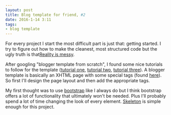 ```yaml
---
layout: post
title: Blog template for friend, #2
date: 2016-1-14 3:11
tags:
- blog template 
---
```


For every project I start the most difficult part is just that: getting started. I try to figure out how to make the cleanest, most structured code but the ugly truth is that[Reality is messy](http://www.the-haystack.com/2016/01/05/reality-is-messy/?utm_source=CSS-Weekly&utm_campaign=Issue-197&utm_medium=email). 
 
After googling "blogger template from scratch", I found some nice tutorials to follow for the template ([tutorial one](http://www.codedodle.com/2014/10/blogger-template-design-scratch-section-widget.html), [tutorial two](https://subinsb.com/make-a-blank-blogger-template), [tutorial three](http://www.nagekar.com/2015/06/creating-custom-blogger-template-from.html)). A blogger template is basically an XHTML page with some special tags (found [here](https://support.google.com/blogger/topic/6321969?hl=en&ref_topic=3369773)). So first I'll design the page layout and then add the appropriate tags. 

My first thought was to use [bootstrap](http://getbootstrap.com/) like I always do but I think bootstrap offers a lot of functionality that ultimately won't be needed. Plus I'll probably spend a lot of time changing the look of every element. [Skeleton](http://getskeleton.com/) is simple enough for this project. 